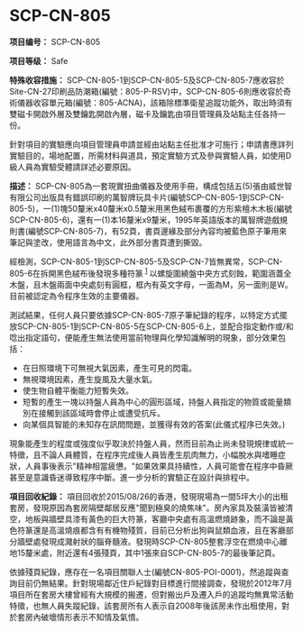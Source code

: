 # SCP-CN-805

**项目编号：** SCP-CN-805

**项目等级：** Safe

**特殊收容措施：** SCP-CN-805-1到SCP-CN-805-5及SCP-CN-805-7應收容於Site-CN-27印刷品防潮箱(編號：805-P-RSV)中，SCP-CN-805-6則應收容於奇術儀器收容單元箱(編號：805-ACNA)，該箱除標準衛星追蹤功能外，取出時須有雙磁卡開啟外層及雙鑰匙開啟內層，磁卡及鑰匙由項目管理員及站點主任各持一份。

針對項目的實驗應向項目管理員申請並經由站點主任批准才可施行；申請書應詳列實驗目的，場地配置，所需材料與道具，預定實驗方式及參與實驗人員，如使用D級人員為實驗受體請詳述必要原因。

**描述：** SCP-CN-805為一套現實扭曲儀器及使用手冊，構成包括五(5)張由威世智有限公司出版具有錯誤印刷的萬智牌玩具卡片(編號SCP-CN-805-1到SCP-CN-805-5)，一(1)塊50釐米x40釐米x0.5釐米用黑色絨布裹覆的方形紫檀木木板(編號SCP-CN-805-6)，還有一(1)本16釐米x9釐米，1995年英語版本的萬智牌遊戲規則書(編號SCP-CN-805-7)，有52頁，書頁邊緣及部分內容均被藍色原子筆用來筆記與塗改，使用語言為中文，此外部分書頁遭到撕毀。

經檢測，SCP-CN-805-1到SCP-CN-805-5及SCP-CN-7皆無異常，SCP-CN-805-6在拆開黑色絨布後發現多種符篆<sup class='footnoteref'>
 <a shape='rect' class='footnoteref' id='footnoteref-1' href='javascript:;' onclick='WIKIDOT.page.utils.scrollToReference(&apos;footnote-1&apos;)'>1</a>
</sup>以螺旋圍繞盤中央方式刻蝕，範圍涵蓋全木盤，且木盤兩面中央處刻有圓框，框內有英文字母，一面為M，另一面則是W。目前被認定為令程序生效的主要儀器。

測試結果，任何人員只要依據SCP-CN-805-7原子筆紀錄的程序，以特定方式擺放SCP-CN-805-1到SCP-CN-805-5在SCP-CN-805-6上，並配合指定動作或/和唸出指定語句，便能產生無法使用當前物理與化學知識解明的現象，部分效果包括：

- 在日照環境下可無視大氣因素，產生可見的閃電。
- 無視環境因素，產生旋風及大量水氣。
- 使生物自體平衡能力短暫失效。
- 短暫的產生一塊以持盤人員為中心的圓形區域，持盤人員指定的物質或能量類別在接觸到該區域時會停止或遭受抗斥。
- 向某個具智能的未知存在訊問問題，並獲得有效的答案(此儀式程序已失效。)

現象能產生的程度或強度似乎取決於持盤人員，然而目前為止尚未發現規律或統一特徵，且不論人員體質，在程序完成後人員皆產生肌肉無力，小幅脫水與嗜睡症狀，人員事後表示"精神相當疲憊。"如果效果具持續性，人員可能會在程序中昏厥甚至是意識昏迷導致程序中斷。進一步分析的實驗正在設計與排程中。

**項目回收紀錄：** 項目回收於2015/08/26的香港，發現現場為一間5坪大小的出租套房，發現原因為套房隔壁鄰居反應"聞到極臭的燒焦味"。房內家具及裝潢皆被清空，地板與牆壁具漆有黃色的巨大符篆，客廳中央處有高溫燃燒跡象，而不論是黃色符篆還是高溫燒痕都含有有機物殘質，目前已分析出狗與鼠類血液，且在客廳部分牆壁處發現成濺射狀的腦脊髓液。發現時SCP-CN-805整套浮空在燃燒中心離地15釐米處，附近還有4張殘頁，其中1張來自SCP-CN-805-7的最後筆記頁。

依據殘頁紀錄，應存在一名項目關聯人士(編號CN-805-POI-0001)，然追蹤與查詢目前仍無結果。針對現場鄰近住戶紀錄對目標進行間接調查，發現於2012年7月項目所在套房大樓曾經有大規模的搬遷，但對搬出戶及遷入戶的追蹤均無異常活動特徵，也無人員失蹤紀錄，該套房所有人表示自2008年後該房未作出租使用，對於套房內破壞情形表示不知情及氣憤。







